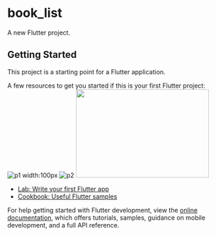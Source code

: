 # book_list

A new Flutter project.

## Getting Started

This project is a starting point for a Flutter application.

A few resources to get you started if this is your first Flutter project:
![p1 width:100px](https://github.com/johnhcolani/Exercise_woven/assets/91166301/8e6721eb-aad0-400a-b002-65d73fd6f56e)
![p2](https://github.com/johnhcolani/Exercise_woven/assets/91166301/4abe7a92-4167-4902-80e6-08d61ccc4b5a)
<img src="https://github.com/johnhcolani/Exercise_woven/assets/91166301/4abe7a92-4167-4902-80e6-08d61ccc4b5a" width="300" height="200">


- [Lab: Write your first Flutter app](https://docs.flutter.dev/get-started/codelab)
- [Cookbook: Useful Flutter samples](https://docs.flutter.dev/cookbook)

For help getting started with Flutter development, view the
[online documentation](https://docs.flutter.dev/), which offers tutorials,
samples, guidance on mobile development, and a full API reference.
